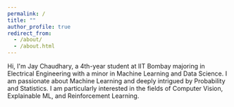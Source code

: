 ```yaml
---
permalink: /
title: ""
author_profile: true
redirect_from: 
  - /about/
  - /about.html
---
```

Hi, I'm Jay Chaudhary, a 4th-year student at IIT Bombay majoring in Electrical Engineering with a minor in Machine Learning and Data Science. I am passionate about Machine Learning and deeply intrigued by Probability and Statistics. I am particularly interested in the fields of Computer Vision, Explainable ML, and Reinforcement Learning.
